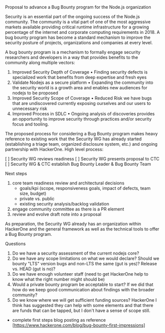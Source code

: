 Proposal to advance a Bug Bounty program for the Node.js organization

Security is an essential part of the ongoing success of the Node.js community. The community is a vital part of one of the most aggressive markets available providing critical runtime infrastructure for a growing percentage of the internet and corporate computing requirements in 2018. A bug bounty program has become a standard mechanism to improve the security posture of projects, organizations and companies at every level.

A bug bounty program is a mechanism to formally engage security researchers and developers in a way that provides benefits to the community along multiple vectors:

1) Improved Security Depth of Coverage • Finding security defects is specialized work that benefits from deep expertise and fresh eyes
2) Validate Nodejs as a secure platform • Expanding the community into the security world is a growth area and enables new audiences for nodejs to be proposed
3) Improved Security Scope of Coverage • Reduced Risk we have bugs that are undiscovered currently exposing ourselves and our users to unnecessary risk
4) Improved Process in SDLC • Ongoing analysis of discoveries provides an opportunity to improve security through practices and/or security focus and tooling.

The proposed process for considering a Bug Bounty program makes heavy reference to existing work that the Security WG has already started (establishing a triage team, organized disclosure system, etc.) and ongoing partnership with HackerOne. High level process:

[ ] Security WG reviews readiness
[ ] Security WG presents proposal to CTC
[ ] Security WG & CTC establish Bug Bounty Leader & Bug Bounty Team

Next steps

1) core team readiness review and architectural decisions
   - goals/kpi (scope, responsiveness goals, impact of defects, team size, budget)
   - private vs. public 
   - existing security analysis/backlog validation
2) engage community committee as there is a PR element
3) review and evolve draft note into a proposal

As preparation, the Security WG already has an organization within HackerOne and the general framework as well as the technical tools to offer a Bug Bounty program.

Questions
1) Do we have a security assessment of the current nodejs core?
2) Do we have any scope limitations on what we would declare? Should we bounty "LTS" version bugs and non-LTS the same (gut is yes)? Release vs. HEAD (gut is no)?
3) Do we have enough volunteer staff (need to get HackerOne help to know what the right number might should be)
4) Would a private bounty program be acceptable to start? If we did that how do we keep good communication about findings with the broader community?
5) Do we know where we will get sufficient funding sources? HackerOne I think has suggested they can help with some elements and that there are funds that can be tapped, but I don't have a sense of scope still.

* complete first steps blog posting as reference [https://www.hackerone.com/blog/bug-bounty-first-impressions]


